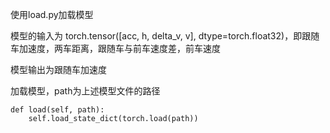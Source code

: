使用load.py加载模型

模型的输入为 torch.tensor([acc, h, delta_v, v], dtype=torch.float32)，即跟随车加速度，两车距离，跟随车与前车速度差，前车速度

模型输出为跟随车加速度

加载模型，path为上述模型文件的路径

    def load(self, path):
        self.load_state_dict(torch.load(path))
